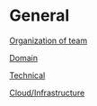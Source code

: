 # General 

[Organization of team](organization/README.md)

[Domain](domain/README.md)

[Technical](technical/README.md)

[Cloud/Infrastructure](infrastructure/README.md)

